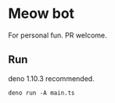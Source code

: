 # Meow bot

For personal fun. PR welcome.

## Run

deno 1.10.3 recommended.

```
deno run -A main.ts
```
